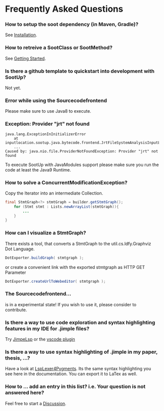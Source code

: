 # Frequently Asked Questions

### How to setup the soot dependency (in Maven, Gradle)?
See [Installation](installation.md).

### How to retreive a SootClass or SootMethod?
See [Getting Started](getting-started.md).

### Is there a github template to quickstart into development with SootUp?
Not yet.

### Error while using the Sourcecodefrontend
Please make sure to use Java8 to execute. 

### Exception: Provider "jrt" not found
```shell
java.lang.ExceptionInInitializerError
	at inputlocation.sootup.java.bytecode.frontend.JrtFileSystemAnalysisInputLocationTest.getClassSource(JrtFileSystemAnalysisInputLocationTest.java:28)
	...
Caused by: java.nio.file.ProviderNotFoundException: Provider "jrt" not found
```
To execute SootUp with JavaModules support please make sure you run the code at least the Java9 Runtime.


### How to solve a ConcurrentModificationException?
Copy the Iterator into an intermediate Collection. 
```java
final StmtGraph<?> stmtGraph = builder.getStmtGraph();
    for (Stmt stmt : Lists.newArrayList(stmtGraph)){
        ...
    }
}
```

### How can I visualize a StmtGraph?
There exists a tool, that converts a StmtGraph to the util.cs.ldfy.Graphviz Dot Language.
```java
DotExporter.buildGraph( stmtgraph );
```
or create a convenient link with the exported stmtgraph as HTTP GET Parameter
```java
DotExporter.createUrlToWebeditor( stmtgraph );
```

### The Sourcecodefrontend...
is in a experimental state! If you wish to use it, please consider to contribute.

### Is there a way to use code exploration and syntax highlighting features in my IDE for .jimple files?
Try [JimpeLsp](https://github.com/swissiety/JimpleLsp) or the [vscode plugin](https://marketplace.visualstudio.com/items?itemName=swissiety.jimplelsp)

### Is there a way to use syntax highlighting of .jimple in my paper, thesis, ...?
Have a look at [LspLexer4Pygments](https://github.com/swissiety/LspLexer4Pygments). Its the same syntax highlighting you see here in the documentation. You can export it to LaTex as well.

### How to ... add an entry in this list? i.e. Your question is not answered here?
Feel free to start a [Discussion](https://github.com/soot-oss/SootUp/discussions). 
    